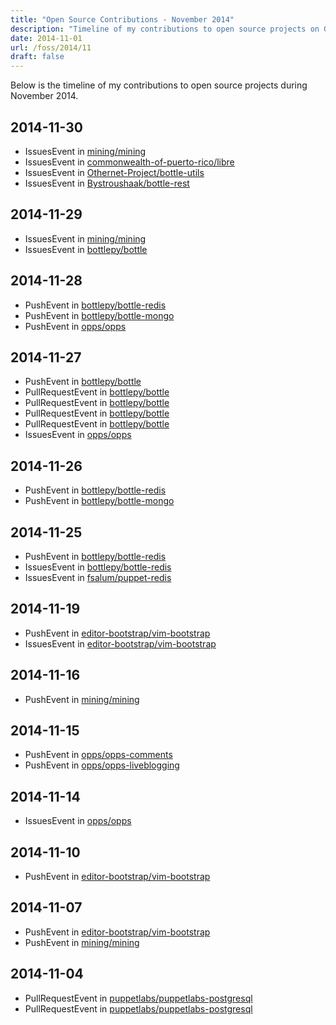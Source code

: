 ```yaml
---
title: "Open Source Contributions - November 2014"
description: "Timeline of my contributions to open source projects on GitHub during November 2014."
date: 2014-11-01
url: /foss/2014/11
draft: false
---
```


Below is the timeline of my contributions to open source projects during November 2014.

## 2014-11-30

- IssuesEvent in [mining/mining](https://github.com/mining/mining)
- IssuesEvent in [commonwealth-of-puerto-rico/libre](https://github.com/commonwealth-of-puerto-rico/libre)
- IssuesEvent in [Othernet-Project/bottle-utils](https://github.com/Othernet-Project/bottle-utils)
- IssuesEvent in [Bystroushaak/bottle-rest](https://github.com/Bystroushaak/bottle-rest)

## 2014-11-29

- IssuesEvent in [mining/mining](https://github.com/mining/mining)
- IssuesEvent in [bottlepy/bottle](https://github.com/bottlepy/bottle)

## 2014-11-28

- PushEvent in [bottlepy/bottle-redis](https://github.com/bottlepy/bottle-redis)
- PushEvent in [bottlepy/bottle-mongo](https://github.com/bottlepy/bottle-mongo)
- PushEvent in [opps/opps](https://github.com/opps/opps)

## 2014-11-27

- PushEvent in [bottlepy/bottle](https://github.com/bottlepy/bottle)
- PullRequestEvent in [bottlepy/bottle](https://github.com/bottlepy/bottle)
- PullRequestEvent in [bottlepy/bottle](https://github.com/bottlepy/bottle)
- PullRequestEvent in [bottlepy/bottle](https://github.com/bottlepy/bottle)
- PullRequestEvent in [bottlepy/bottle](https://github.com/bottlepy/bottle)
- IssuesEvent in [opps/opps](https://github.com/opps/opps)

## 2014-11-26

- PushEvent in [bottlepy/bottle-redis](https://github.com/bottlepy/bottle-redis)
- PushEvent in [bottlepy/bottle-mongo](https://github.com/bottlepy/bottle-mongo)

## 2014-11-25

- PushEvent in [bottlepy/bottle-redis](https://github.com/bottlepy/bottle-redis)
- IssuesEvent in [bottlepy/bottle-redis](https://github.com/bottlepy/bottle-redis)
- IssuesEvent in [fsalum/puppet-redis](https://github.com/fsalum/puppet-redis)

## 2014-11-19

- PushEvent in [editor-bootstrap/vim-bootstrap](https://github.com/editor-bootstrap/vim-bootstrap)
- IssuesEvent in [editor-bootstrap/vim-bootstrap](https://github.com/editor-bootstrap/vim-bootstrap)

## 2014-11-16

- PushEvent in [mining/mining](https://github.com/mining/mining)

## 2014-11-15

- PushEvent in [opps/opps-comments](https://github.com/opps/opps-comments)
- PushEvent in [opps/opps-liveblogging](https://github.com/opps/opps-liveblogging)

## 2014-11-14

- IssuesEvent in [opps/opps](https://github.com/opps/opps)

## 2014-11-10

- PushEvent in [editor-bootstrap/vim-bootstrap](https://github.com/editor-bootstrap/vim-bootstrap)

## 2014-11-07

- PushEvent in [editor-bootstrap/vim-bootstrap](https://github.com/editor-bootstrap/vim-bootstrap)
- PushEvent in [mining/mining](https://github.com/mining/mining)

## 2014-11-04

- PullRequestEvent in [puppetlabs/puppetlabs-postgresql](https://github.com/puppetlabs/puppetlabs-postgresql)
- PullRequestEvent in [puppetlabs/puppetlabs-postgresql](https://github.com/puppetlabs/puppetlabs-postgresql)

